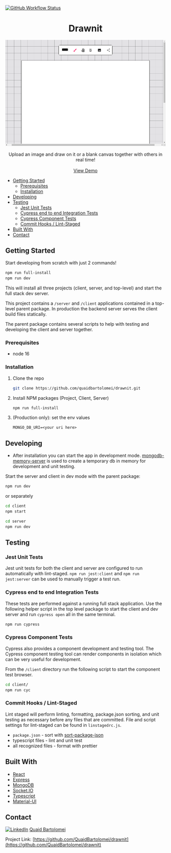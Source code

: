 [![GitHub Workflow Status](https://img.shields.io/github/workflow/status/QuaidBartolomei/drawnit/CI)](https://github.com/QuaidBartolomei/drawnit/actions)

<!-- PROJECT LOGO -->
<p align="center">

 <h1 align="center">Drawnit</h3>

[ ![Screenshot](client/cypress/screenshots/home.cy.ts/screenshot.png) ](https://drawnit.herokuapp.com)

  <p align="center">
    Upload an image and draw on it or a blank canvas together with others in real time!
    <br />
    <br />
    <a href="https://drawnit.herokuapp.com">View Demo</a>
  </p>

- [Getting Started](#getting-started)
  - [Prerequisites](#prerequisites)
  - [Installation](#installation)
- [Developing](#developing)
- [Testing](#testing)
  - [Jest Unit Tests](#jest-unit-tests)
  - [Cypress end to end Integration Tests](#cypress-end-to-end-integration-tests)
  - [Cypress Component Tests](#cypress-component-tests)
  - [Commit Hooks / Lint-Staged](#commit-hooks--lint-staged)
- [Built With](#built-with)
- [Contact](#contact)

## Getting Started

Start developing from scratch with just 2 commands!

```sh
npm run full-install
npm run dev
```

This will install all three projects (client, server, and top-level) and start the full stack dev server.

This project contains a `/server` and `/client` applications contained in a top-level parent package. In production the backend server serves the client build files statically.

The parent package contains several scripts to help with testing and developing the client and server together.

### Prerequisites

- node 16

### Installation

1. Clone the repo
   ```sh
   git clone https://github.com/quaidbartolomei/drawnit.git
   ```
2. Install NPM packages (Project, Client, Server)
   ```sh
   npm run full-install
   ```
3. (Production only): set the env values
   ```env
   MONGO_DB_URI=<your uri here>
   ```

## Developing

- After installation you can start the app in development mode. [mongodb-memory-server](https://github.com/nodkz/mongodb-memory-server) is used to create a temporary db in memory for development and unit testing.

Start the server and client in dev mode with the parent package:

```sh
npm run dev
```

or separately

```sh
cd client
npm start
```

```sh
cd server
npm run dev
```

## Testing

### Jest Unit Tests

Jest unit tests for both the client and server are configured to run automatically with lint-staged. `npm run jest:client` and `npm run jest:server` can be used to manually trigger a test run.

### Cypress end to end Integration Tests

These tests are performed against a running full stack application. Use the following helper script in the top level package to start the client and dev server and run `cypress open` all in the same terminal.

```sh
npm run cypress
```

### Cypress Component Tests

Cypress also provides a component development and testing tool. The Cypress component testing tool can render components in isolation which can be very useful for development.

From the `/client` directory run the following script to start the component test browser.

```sh
cd client/
npm run cyc
```

### Commit Hooks / Lint-Staged

Lint staged will perform linting, formatting, package.json sorting, and unit testing as necessary before any files that are committed. File and script settings for lint-staged can be found in `linstagedrc.js`.

- `package.json` - sort with [sort-package-json](https://github.com/keithamus/sort-package-json)
- typescript files - lint and unit test
- all recognized files - format with prettier

## Built With

- [React](https://reactjs.org/)
- [Express](https://expressjs.com/)
- [MongoDB](https://www.mongodb.com/)
- [Socket.IO](https://socket.io/)
- [Typescript](https://www.typescriptlang.org/)
- [Material-UI](https://material-ui.com/)

## Contact

[![LinkedIn][linkedin-shield]][linkedin-url]
[ Quaid Bartolomei ](https://www.linkedin.com/in/quaidb/)

Project Link: [https://github.com/QuaidBartolomei/drawnit](https://github.com/QuaidBartolomei/drawnit)

[linkedin-shield]: https://img.shields.io/badge/-LinkedIn-black.svg?style=for-the-badge&logo=linkedin&colorB=555
[linkedin-url]: https://www.linkedin.com/in/quaidb/
[product-screenshot]: images/screenshot.png
